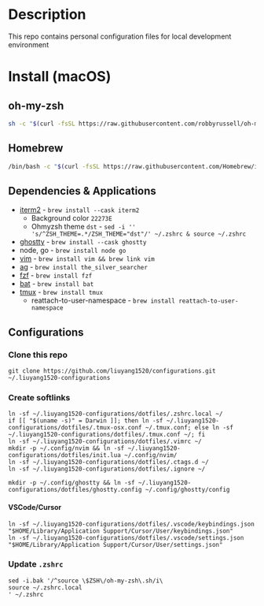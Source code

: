 # Description

This repo contains personal configuration files for local development environment

# Install (macOS)

## oh-my-zsh

```bash
sh -c "$(curl -fsSL https://raw.githubusercontent.com/robbyrussell/oh-my-zsh/master/tools/install.sh)"
```

## Homebrew

```bash
/bin/bash -c "$(curl -fsSL https://raw.githubusercontent.com/Homebrew/install/HEAD/install.sh)"
```

## Dependencies & Applications

- [iterm2](https://github.com/gnachman/iTerm2) - `brew install --cask iterm2`
  - Background color `22273E`
  - Ohmyzsh theme `dst` - `sed -i '' 's/^ZSH_THEME=.*/ZSH_THEME="dst"/' ~/.zshrc & source ~/.zshrc`
- [ghostty](https://ghostty.org/) - `brew install --cask ghostty`
- node, go - `brew install node go`
- [vim](https://github.com/vim/vim) - `brew install vim && brew link vim`
- [ag](https://github.com/ggreer/the_silver_searcher) - `brew install the_silver_searcher`
- [fzf](https://github.com/junegunn/fzf) - `brew install fzf`
- [bat](https://github.com/sharkdp/bat) - `brew install bat`
- [tmux](https://github.com/tmux/tmux) - `brew install tmux`
  - reattach-to-user-namespace - `brew install reattach-to-user-namespace`

## Configurations

### Clone this repo

```
git clone https://github.com/liuyang1520/configurations.git  ~/.liuyang1520-configurations
```

### Create softlinks

```
ln -sf ~/.liuyang1520-configurations/dotfiles/.zshrc.local ~/
if [[ "$(uname -s)" = Darwin ]]; then ln -sf ~/.liuyang1520-configurations/dotfiles/.tmux-osx.conf ~/.tmux.conf; else ln -sf ~/.liuyang1520-configurations/dotfiles/.tmux.conf ~/; fi
ln -sf ~/.liuyang1520-configurations/dotfiles/.vimrc ~/
mkdir -p ~/.config/nvim && ln -sf ~/.liuyang1520-configurations/dotfiles/init.lua ~/.config/nvim/
ln -sf ~/.liuyang1520-configurations/dotfiles/.ctags.d ~/
ln -sf ~/.liuyang1520-configurations/dotfiles/.ignore ~/

mkdir -p ~/.config/ghostty && ln -sf ~/.liuyang1520-configurations/dotfiles/ghostty.config ~/.config/ghostty/config
```

#### VSCode/Cursor

```
ln -sf ~/.liuyang1520-configurations/dotfiles/.vscode/keybindings.json "$HOME/Library/Application Support/Cursor/User/keybindings.json"
ln -sf ~/.liuyang1520-configurations/dotfiles/.vscode/settings.json "$HOME/Library/Application Support/Cursor/User/settings.json"
```

### Update `.zshrc`

```
sed -i.bak '/^source \$ZSH\/oh-my-zsh\.sh/i\
source ~/.zshrc.local
' ~/.zshrc
```
